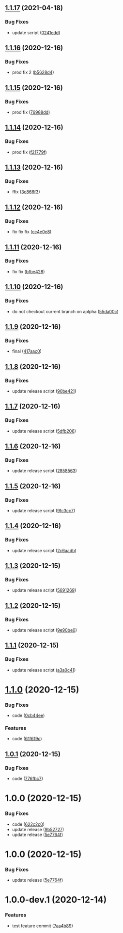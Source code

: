 ## [1.1.17](https://github.com/milosbugarinovic/semantic-test/compare/v1.1.16...v1.1.17) (2021-04-18)


### Bug Fixes

* update script ([0241edd](https://github.com/milosbugarinovic/semantic-test/commit/0241edd41c063e146638d5cdc0e7b4f4ea59a3ae))

## [1.1.16](https://github.com/milosbugarinovic/semantic-test/compare/v1.1.15...v1.1.16) (2020-12-16)


### Bug Fixes

* prod fix 2 ([b5628d4](https://github.com/milosbugarinovic/semantic-test/commit/b5628d4579b5af9692659f40ced5aaed7cb1c2f4))

## [1.1.15](https://github.com/milosbugarinovic/semantic-test/compare/v1.1.14...v1.1.15) (2020-12-16)


### Bug Fixes

* prod fix ([76988dd](https://github.com/milosbugarinovic/semantic-test/commit/76988ddfb8a97d933a6bbb3da9c23b21ae3d64e5))

## [1.1.14](https://github.com/milosbugarinovic/semantic-test/compare/v1.1.13...v1.1.14) (2020-12-16)


### Bug Fixes

* prod fix ([f21779f](https://github.com/milosbugarinovic/semantic-test/commit/f21779f4a907a6ddf74702efde4b15a1a265ed71))

## [1.1.13](https://github.com/milosbugarinovic/semantic-test/compare/v1.1.12...v1.1.13) (2020-12-16)


### Bug Fixes

* ffix ([3c866f3](https://github.com/milosbugarinovic/semantic-test/commit/3c866f3c6cd8c97fbb97d0a9c6c4d444154c15c4))

## [1.1.12](https://github.com/milosbugarinovic/semantic-test/compare/v1.1.11...v1.1.12) (2020-12-16)


### Bug Fixes

* fix fix fix ([cc4e0e8](https://github.com/milosbugarinovic/semantic-test/commit/cc4e0e8d7e9ef05d49384409c81df30236aedd96))

## [1.1.11](https://github.com/milosbugarinovic/semantic-test/compare/v1.1.10...v1.1.11) (2020-12-16)


### Bug Fixes

* fix fix ([bfbe428](https://github.com/milosbugarinovic/semantic-test/commit/bfbe428c252d1ab70c9f3e60a243b12cbc1bef87))

## [1.1.10](https://github.com/milosbugarinovic/semantic-test/compare/v1.1.9...v1.1.10) (2020-12-16)


### Bug Fixes

* do not checkout current branch on aplpha ([55da00c](https://github.com/milosbugarinovic/semantic-test/commit/55da00c4bd3d210bb567e0bdb3c7e442ac3269d7))

## [1.1.9](https://github.com/milosbugarinovic/semantic-test/compare/v1.1.8...v1.1.9) (2020-12-16)


### Bug Fixes

* final ([417aac0](https://github.com/milosbugarinovic/semantic-test/commit/417aac0ca347a3c1d169b0b9e3614fd7323dd09e))

## [1.1.8](https://github.com/milosbugarinovic/semantic-test/compare/v1.1.7...v1.1.8) (2020-12-16)


### Bug Fixes

* update release script ([90be421](https://github.com/milosbugarinovic/semantic-test/commit/90be421488a901a9eef4c77797902e02b0ca79fb))

## [1.1.7](https://github.com/milosbugarinovic/semantic-test/compare/v1.1.6...v1.1.7) (2020-12-16)


### Bug Fixes

* update release script ([5dfb206](https://github.com/milosbugarinovic/semantic-test/commit/5dfb206e989b75e09c3f82c0eb70d5771ad780e9))

## [1.1.6](https://github.com/milosbugarinovic/semantic-test/compare/v1.1.5...v1.1.6) (2020-12-16)


### Bug Fixes

* update release script ([2858563](https://github.com/milosbugarinovic/semantic-test/commit/285856355b83acf00df3d8557b40b5ce337b4bde))

## [1.1.5](https://github.com/milosbugarinovic/semantic-test/compare/v1.1.4...v1.1.5) (2020-12-16)


### Bug Fixes

* update release script ([9fc3cc7](https://github.com/milosbugarinovic/semantic-test/commit/9fc3cc7d3657500384841ba9bc52a34a115dc669))

## [1.1.4](https://github.com/milosbugarinovic/semantic-test/compare/v1.1.3...v1.1.4) (2020-12-16)


### Bug Fixes

* update release script ([2c6aadb](https://github.com/milosbugarinovic/semantic-test/commit/2c6aadb9d98a7c353a87b969b0b04270ba2c39f6))

## [1.1.3](https://github.com/milosbugarinovic/semantic-test/compare/v1.1.2...v1.1.3) (2020-12-15)


### Bug Fixes

* update release script ([5691269](https://github.com/milosbugarinovic/semantic-test/commit/5691269da7e8fc2d04da8562fd3738f50a9d4d39))

## [1.1.2](https://github.com/milosbugarinovic/semantic-test/compare/v1.1.1...v1.1.2) (2020-12-15)


### Bug Fixes

* update release script ([9e90be0](https://github.com/milosbugarinovic/semantic-test/commit/9e90be0a6f56b16496092bc95e191095e27bf5a5))

## [1.1.1](https://github.com/milosbugarinovic/semantic-test/compare/v1.1.0...v1.1.1) (2020-12-15)


### Bug Fixes

* update release script ([a3a0c41](https://github.com/milosbugarinovic/semantic-test/commit/a3a0c4144aaff54d03f36f0dddbe985d278cbee3))

# [1.1.0](https://github.com/milosbugarinovic/semantic-test/compare/v1.0.1...v1.1.0) (2020-12-15)


### Bug Fixes

* code ([0cb44ee](https://github.com/milosbugarinovic/semantic-test/commit/0cb44ee667735c4b9eb65d9237f89bf30d6fa423))


### Features

* code ([61f619c](https://github.com/milosbugarinovic/semantic-test/commit/61f619c57c097ece4b29e9495671c241ad0c3d70))

## [1.0.1](https://github.com/milosbugarinovic/semantic-test/compare/v1.0.0...v1.0.1) (2020-12-15)


### Bug Fixes

* code ([776fbc7](https://github.com/milosbugarinovic/semantic-test/commit/776fbc707d1933584df9d2e66c949d09d9a4a5c1))

# 1.0.0 (2020-12-15)


### Bug Fixes

* code ([622c2c0](https://github.com/milosbugarinovic/semantic-test/commit/622c2c05f8bdd16f469e1a506cafca3996fcc1af))
* update release ([9b52727](https://github.com/milosbugarinovic/semantic-test/commit/9b527277023d07bd116cfaf44146fd3d8dc97d22))
* update release ([5e7764f](https://github.com/milosbugarinovic/semantic-test/commit/5e7764f91e6cb44223627505ae945ce8eaed4311))

# 1.0.0 (2020-12-15)


### Bug Fixes

* update release ([5e7764f](https://github.com/milosbugarinovic/semantic-test/commit/5e7764f91e6cb44223627505ae945ce8eaed4311))

# 1.0.0-dev.1 (2020-12-14)


### Features

* test feature commit ([7aa4b89](https://github.com/milosbugarinovic/semantic-test/commit/7aa4b891d2aa27b01d8cf0396b3b79af62eb6f5a))
